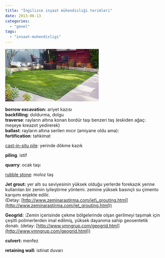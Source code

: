 ```yaml
---
title: "İngilizce inşaat mühendisliği terimleri"
date: 2013-06-13
categories: 
  - "genel"
tags: 
  - "insaat-muhendisligi"
---
```


[![](/images/images)](https://encrypted-tbn3.gstatic.com/images?q=tbn:ANd9GcQ7gz2gCCWWcpwHg7UOk6N9aHug5IPywFi1OooodFnsLbcMZG8btg)

**borrow excavation:** ariyet kazısı  
**backfilling**: doldurma, dolgu  
**traverse**: rayların altına konan bordür taşı benzeri taş (eskiden ağaç: meşeye kreazot yedirerek)  
**ballast**: rayların altına serilen mıcır (amiyane oldu ama):   
**fortification**: tahkimat  

[cast-in-situ pile](http://tureng.com/search/cast-in-situ%20pile): yerinde dökme kazık

**piling**. istif

**quarry**: ocak taşı

[rubble stone](http://tureng.com/search/rubble%20stone): moloz taş

**Jet grout:** yer altı su seviyesinin yüksek olduğu yerlerde forekazık yerine kullanılan bir zemin iyileştirme yöntemi. zemine yüksek basınçlı su çimento karışımı enjekte edilir. (Detay: [http://www.zeminarastirma.com/jet\_grouting.html](http://www.zeminarastirma.com/jet_grouting.html))

**Geogrid:** :Zemin içerisinde çekme bölgelerinde olşan gerilmeyi taşımak için çeşitli polimerlerden imal edilmiş, yüksek dayanıma sahip geosentetik donatı. (detay: [http://www.ymngrup.com/geogrid.html](http://www.ymngrup.com/geogrid.html))

**culvert:** menfez

**retaining wall:** istinat duvarı
